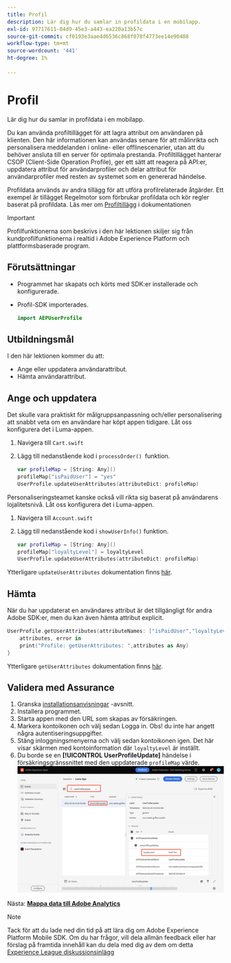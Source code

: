 ```yaml
---
title: Profil
description: Lär dig hur du samlar in profildata i en mobilapp.
exl-id: 97717611-04d9-45e3-a443-ea220a13b57c
source-git-commit: cf0193e3aae4d6536c868f078f4773ee14e90408
workflow-type: tm+mt
source-wordcount: '441'
ht-degree: 1%

---
```


# Profil

Lär dig hur du samlar in profildata i en mobilapp.

Du kan använda profiltillägget för att lagra attribut om användaren på klienten. Den här informationen kan användas senare för att målinrikta och personalisera meddelanden i online- eller offlinescenarier, utan att du behöver ansluta till en server för optimala prestanda. Profiltillägget hanterar CSOP (Client-Side Operation Profile), ger ett sätt att reagera på API:er, uppdatera attribut för användarprofiler och delar attribut för användarprofiler med resten av systemet som en genererad händelse.

Profildata används av andra tillägg för att utföra profilrelaterade åtgärder. Ett exempel är tillägget Regelmotor som förbrukar profildata och kör regler baserat på profildata. Läs mer om [Profiltillägg](https://aep-sdks.gitbook.io/docs/foundation-extensions/profile) i dokumentationen

>[!IMPORTANT]
>
>Profilfunktionerna som beskrivs i den här lektionen skiljer sig från kundprofilfunktionerna i realtid i Adobe Experience Platform och plattformsbaserade program.


## Förutsättningar

* Programmet har skapats och körts med SDK:er installerade och konfigurerade.
* Profil-SDK importerades.

   ```swift
   import AEPUserProfile
   ```

## Utbildningsmål

I den här lektionen kommer du att:

* Ange eller uppdatera användarattribut.
* Hämta användarattribut.


## Ange och uppdatera

Det skulle vara praktiskt för målgruppsanpassning och/eller personalisering att snabbt veta om en användare har köpt appen tidigare. Låt oss konfigurera det i Luma-appen.

1. Navigera till `Cart.swift`

1. Lägg till nedanstående kod i `processOrder() `funktion.

   ```swift
   var profileMap = [String: Any]()
   profileMap["isPaidUser"] = "yes"
   UserProfile.updateUserAttributes(attributeDict: profileMap)
   ```

Personaliseringsteamet kanske också vill rikta sig baserat på användarens lojalitetsnivå. Låt oss konfigurera det i Luma-appen.

1. Navigera till `Account.swift`

1. Lägg till nedanstående kod i `showUserInfo()` funktion.

   ```swift
   var profileMap = [String: Any]()
   profileMap["loyaltyLevel"] = loyaltyLevel
   UserProfile.updateUserAttributes(attributeDict: profileMap)
   ```

Ytterligare `updateUserAttributes` dokumentation finns [här](https://aep-sdks.gitbook.io/docs/foundation-extensions/profile/profile-api-references#update-user-attributes).

## Hämta

När du har uppdaterat en användares attribut är det tillgängligt för andra Adobe SDK:er, men du kan även hämta attribut explicit.

```swift
UserProfile.getUserAttributes(attributeNames: ["isPaidUser","loyaltyLevel"]){
    attributes, error in
    print("Profile: getUserAttributes: ",attributes as Any)
}
```

Ytterligare `getUserAttributes` dokumentation finns [här](https://aep-sdks.gitbook.io/docs/foundation-extensions/profile/profile-api-references#get-user-attributes).

## Validera med Assurance

1. Granska [installationsanvisningar](assurance.md) -avsnitt.
1. Installera programmet.
1. Starta appen med den URL som skapas av försäkringen.
1. Markera kontoikonen och välj sedan Logga in. Obs! du inte har angett några autentiseringsuppgifter.
1. Stäng inloggningsmenyerna och välj sedan kontoikonen igen. Det här visar skärmen med kontoinformation där `loyaltyLevel` är inställt.
1. Du borde se en **[!UICONTROL UserProfileUpdate]** händelse i försäkringsgränssnittet med den uppdaterade `profileMap` värde.
   ![validera profil](assets/mobile-profile-validate.png)

Nästa: **[Mappa data till Adobe Analytics](analytics.md)**

>[!NOTE]
>
>Tack för att du lade ned din tid på att lära dig om Adobe Experience Platform Mobile SDK. Om du har frågor, vill dela allmän feedback eller har förslag på framtida innehåll kan du dela med dig av dem om detta [Experience League diskussionsinlägg](https://experienceleaguecommunities.adobe.com/t5/adobe-experience-platform-launch/tutorial-discussion-implement-adobe-experience-cloud-in-mobile/td-p/443796)